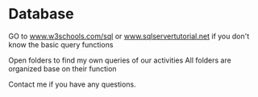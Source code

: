 # Database

GO to www.w3schools.com/sql or www.sqlservertutorial.net
  if you don't know the basic query functions

Open folders to find my own queries of our activities
  All folders are organized base on their function
  
Contact me if you have any questions.
